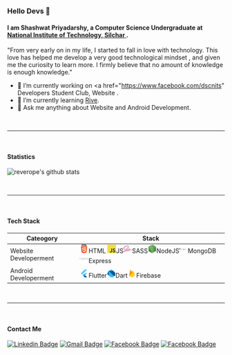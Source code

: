 ### Hello Devs 👋

#### I am Shashwat Priyadarshy, a Computer Science Undergraduate at <a href="http://www.nits.ac.in/"> National Institute of Technology, Silchar </a>.

"From very early on in my life, I started to fall in love with technology. This love has helped me develop a very good technological mindset , and given me the curiosity to learn more. I firmly believe that no amount of knowledge is enough knowledge."


- 🔭 I’m currently working on <a href="https://www.facebook.com/dscnits" Developers Student Club, Website </a>.
- 🌱 I’m currently learning <a href="https://docs.rive.app">Rive</a>.
- 💬 Ask me anything about Website and Android Development.

<br>
<hr>
<br>

#### Statistics

![reverope's github stats](https://github-readme-stats.vercel.app/api?username=reverope&show_icons=true)

<br>
<hr>
<br>

#### Tech Stack 

| Cateogory  | Stack |
| ------------- | ------------- |
| Website Developerment  | <code><img height="20" src="https://raw.githubusercontent.com/github/explore/80688e429a7d4ef2fca1e82350fe8e3517d3494d/topics/html/html.png"></code>HTML <code><img height="20" src="https://raw.githubusercontent.com/github/explore/80688e429a7d4ef2fca1e82350fe8e3517d3494d/topics/javascript/javascript.png"></code>JS<code><img height="20" src="https://raw.githubusercontent.com/github/explore/80688e429a7d4ef2fca1e82350fe8e3517d3494d/topics/sass/sass.png"></code>SASS<code><img height="20" src="https://raw.githubusercontent.com/github/explore/80688e429a7d4ef2fca1e82350fe8e3517d3494d/topics/nodejs/nodejs.png"></code>NodeJS<code><img height="20" src="https://raw.githubusercontent.com/github/explore/80688e429a7d4ef2fca1e82350fe8e3517d3494d/topics/mongodb/mongodb.png"></code>MongoDB<code><img height="20" src="https://raw.githubusercontent.com/github/explore/80688e429a7d4ef2fca1e82350fe8e3517d3494d/topics/express/express.png"></code>Express |
|Android Developerment  | <code><img height="20" src="https://raw.githubusercontent.com/github/explore/80688e429a7d4ef2fca1e82350fe8e3517d3494d/topics/flutter/flutter.png"></code>Flutter<code><img height="20" src="https://raw.githubusercontent.com/github/explore/80688e429a7d4ef2fca1e82350fe8e3517d3494d/topics/dart/dart.png"></code>Dart<code><img height="20" src="https://raw.githubusercontent.com/github/explore/80688e429a7d4ef2fca1e82350fe8e3517d3494d/topics/firebase/firebase.png"></code>Firebase |



<br>
<hr>
<br>

#### Contact Me 


[![Linkedin Badge](https://img.shields.io/badge/-Linkedin-blue?style=flat&logo=Linkedin&logoColor=white&link=https://www.linkedin.com/in/shashwatpriyadarshy/)](https://www.linkedin.com/in/shashwatpriyadarshy/)
[![Gmail Badge](https://img.shields.io/badge/-GMail-c14438?style=flat&logo=Gmail&logoColor=white&link=mailto:shatish123456789@gmail.com)](mailto:shatish123456789@gmail.com)
[![Facebook Badge](https://img.shields.io/badge/-Facebook-%231877F2.svg?&style=flat-square&logo=facebook&logoColor=white&link=https://www.facebook.com/shashwat.priyadarshy.3)](https://www.facebook.com/shashwat.priyadarshy.3)
[![Facebook Badge](https://img.shields.io/badge/-GitHub-%231877F2.svg?&style=flat-square&logoColor=white&link=https://reverope.github.io/)](https://reverope.github.io/)
